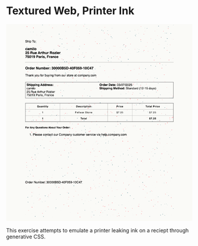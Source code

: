 # Textured Web, Printer Ink

![image](img/showcase.png)

This exercise attempts to emulate a printer leaking ink on a reciept through generative CSS.
